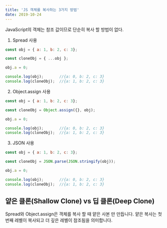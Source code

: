 ```yaml
---
title: 'JS 객체를 복사하는 3가지 방법'
date: 2019-10-24
---
```


JavaScript의 객체는 참조 값이므로 단순히 복사 할 방법이 없다.

1. Spread 사용  

``` javascript
const obj = { a: 1, b: 2, c: 3};

const cloneObj = { ...obj };

obj.a = 0;

console.log(obj);       //{a: 0, b: 2, c: 3}
console.log(cloneObj);  //{a: 1, b: 2, c: 3}
```

2. Object.assign 사용  

``` javascript
const obj = { a: 1, b: 2, c: 3};

const cloneObj = Object.assign({}, obj);

obj.a = 0;

console.log(obj);       //{a: 0, b: 2, c: 3}
console.log(cloneObj);  //{a: 1, b: 2, c: 3}
```

3. JSON 사용  

``` javascript
const obj = { a: 1, b: 2, c: 3};

const cloneObj = JSON.parse(JSON.stringify(obj));

obj.a = 0;

console.log(obj);       //{a: 0, b: 2, c: 3}
console.log(cloneObj);  //{a: 1, b: 2, c: 3}
```
  
## 얕은 클론(Shallow Clone) vs 딥 클론(Deep Clone)
Spread와 Object.assign은 객체를 복사 할 때 얕은 사본 만 만듭니다.
얕은 복사는 첫 번째 레벨이 복사되고 더 깊은 레벨이 참조됨을 의미합니다.
